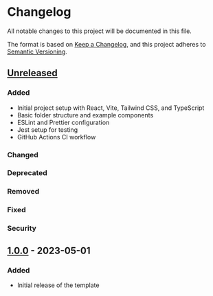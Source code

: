 # Changelog

All notable changes to this project will be documented in this file.

The format is based on [Keep a Changelog](https://keepachangelog.com/en/1.0.0/),
and this project adheres to [Semantic Versioning](https://semver.org/spec/v2.0.0.html).

## [Unreleased]

### Added

- Initial project setup with React, Vite, Tailwind CSS, and TypeScript
- Basic folder structure and example components
- ESLint and Prettier configuration
- Jest setup for testing
- GitHub Actions CI workflow

### Changed

### Deprecated

### Removed

### Fixed

### Security

## [1.0.0] - 2023-05-01

### Added

- Initial release of the template

[Unreleased]: https://github.com/your-username/your-repo-name/compare/v1.0.0...HEAD
[1.0.0]: https://github.com/your-username/your-repo-name/releases/tag/v1.0.0
